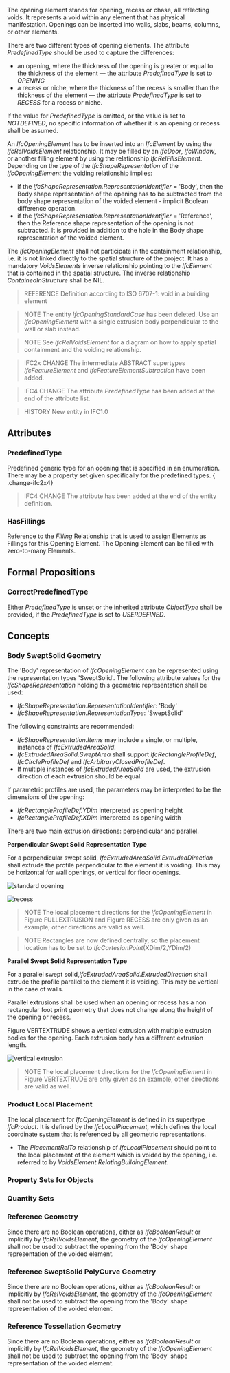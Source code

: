 The opening element stands for opening, recess or chase, all reflecting voids. It represents a void within any element that has physical manifestation. Openings can be inserted into walls, slabs, beams, columns, or other elements.

<!-- end of short definition -->


There are two different types of opening elements. The attribute _PredefinedType_ should be used to capture the differences:

* an opening, where the thickness of the opening is greater or equal to the thickness of the element —
 the attribute _PredefinedType_ is set to _OPENING_
* a recess or niche, where the thickness of the recess is smaller than the thickness of the element —
 the attribute _PredefinedType_ is set to _RECESS_ for a recess or niche.

If the value for _PredefinedType_ is omitted, or the value is set to _NOTDEFINED_, no specific information of whether it is an opening or recess shall be assumed.

An _IfcOpeningElement_ has to be inserted into an _IfcElement_ by using the _IfcRelVoidsElement_ relationship. It may be filled by an _IfcDoor_, _IfcWindow_, or another filling element by using the relationship _IfcRelFillsElement_. Depending on the type of the _IfcShapeRepresentation_ of the _IfcOpeningElement_ the voiding relationship implies:

* if the _IfcShapeRepresentation.RepresentationIdentifier_ = 'Body', then the Body shape representation of the opening has to be subtracted from the body shape representation of the voided element - implicit Boolean difference operation.
* if the _IfcShapeRepresentation.RepresentationIdentifier_ = 'Reference', then the Reference shape representation of the opening is not subtracted. It is provided in addition to the hole in the Body shape representation of the voided element.

The _IfcOpeningElement_ shall not participate in the containment relationship, i.e. it is not linked directly to the spatial structure of the project. It has a mandatory _VoidsElements_ inverse relationship pointing to the _IfcElement_ that is contained in the spatial structure. The inverse relationship _ContainedInStructure_ shall be NIL.

> REFERENCE Definition according to ISO 6707-1: void in a building element

> NOTE The entity _IfcOpeningStandardCase_ has been deleted. Use an _IfcOpeningElement_ with a single extrusion body perpendicular to the wall or slab instead.

> NOTE See _IfcRelVoidsElement_ for a diagram on how to apply spatial containment and the voiding relationship.

> IFC2x CHANGE The intermediate ABSTRACT supertypes _IfcFeatureElement_ and _IfcFeatureElementSubtraction_ have been added.

> IFC4 CHANGE The attribute _PredefinedType_ has been added at the end of the attribute list.

> HISTORY New entity in IFC1.0

## Attributes

### PredefinedType

Predefined generic type for an opening that is specified in an enumeration. There may be a property set given specifically for the predefined types.
{ .change-ifc2x4}
> IFC4 CHANGE The attribute has been added at the end of the entity definition.

### HasFillings

Reference to the _Filling_ Relationship that is used to assign Elements as Fillings for this Opening Element. The Opening Element can be filled with zero-to-many Elements.

## Formal Propositions

### CorrectPredefinedType

Either _PredefinedType_ is unset or the inherited attribute _ObjectType_ shall be provided, if the _PredefinedType_ is set to _USERDEFINED_.

## Concepts

### Body SweptSolid Geometry

The 'Body' representation of _IfcOpeningElement_ can be represented using the representation types 'SweptSolid'. The following attribute values for the _IfcShapeRepresentation_ holding this geometric representation shall be used:

* _IfcShapeRepresentation.RepresentationIdentifier_: 'Body'
* _IfcShapeRepresentation.RepresentationType_: 'SweptSolid'

The following constraints are recommended:

* _IfcShapeRepresentation.Items_ may include a single, or multiple, instances of _IfcExtrudedAreaSolid_.
* _IfcExtrudedAreaSolid.SweptArea_ shall support _IfcRectangleProfileDef_, _IfcCircleProfileDef_ and _IfcArbitraryClosedProfileDef_.
* If multiple instances of _IfcExtrudedAreaSolid_ are used, the extrusion direction of each extrusion should be equal.

If parametric profiles are used, the parameters may be interpreted to be the dimensions of the opening:

* _IfcRectangleProfileDef.YDim_ interpreted as opening height
* _IfcRectangleProfileDef.XDim_ interpreted as opening width

There are two main extrusion directions: perpendicular and parallel.

**Perpendicular Swept Solid Representation Type**

For a perpendicular swept solid, _IfcExtrudedAreaSolid.ExtrudedDirection_ shall extrude the profile perpendicular to the element it is voiding. This may be horizontal for wall openings, or vertical for floor openings.

![standard opening](../../../../figures/ifcopeningelement_horizontal-layout1.png "Figure FULLEXTRUSION — Opening with full extrusion")

![recess](../../../../figures/ifcopeningelement_recess-layout1.png "Figure RECESS — Opening with recess extrusion")

> NOTE The local placement directions for the _IfcOpeningElement_ in Figure FULLEXTRUSION and Figure RECESS are only given as an example; other directions are valid as well.

> NOTE Rectangles are now defined centrally, so the placement location has to be set to _IfcCartesianPoint_(XDim/2,YDim/2)

**Parallel Swept Solid Representation Type**

For a parallel swept solid,_IfcExtrudedAreaSolid.ExtrudedDirection_ shall extrude the profile parallel to the element it is voiding. This may be vertical in the case of walls.

Parallel extrusions shall be used when an opening or recess has a non rectangular foot print geometry that does not change along the height of the opening or recess.

Figure VERTEXTRUDE shows a vertical extrusion with multiple extrusion bodies for the opening. Each extrusion body has a different extrusion length.

![vertical extrusion](../../../../figures/ifcopeningelement_vertical-layout1.png "Figure VERTEXTRUDE — Opening with multiple extrusions")

> NOTE The local placement directions for the _IfcOpeningElement_ in Figure VERTEXTRUDE are only given as an example, other directions are valid as well.

### Product Local Placement

The local placement for _IfcOpeningElement_ is defined in its supertype _IfcProduct_. It is defined by the _IfcLocalPlacement_, which defines the local coordinate system that is referenced by all geometric representations.

* The _PlacementRelTo_ relationship of _IfcLocalPlacement_ should point to the local placement of the element which is voided by the opening, i.e. referred to by _VoidsElement.RelatingBuildingElement_.

### Property Sets for Objects



### Quantity Sets



### Reference Geometry

Since there are no Boolean operations, either as _IfcBooleanResult_ or implicitly by _IfcRelVoidsElement_, the geometry of the _IfcOpeningElement_ shall not be used to subtract the opening from the 'Body' shape representation of the voided element.

### Reference SweptSolid PolyCurve Geometry

Since there are no Boolean operations, either as _IfcBooleanResult_ or implicitly by _IfcRelVoidsElement_, the geometry of the _IfcOpeningElement_ shall not be used to subtract the opening from the 'Body' shape representation of the voided element.

### Reference Tessellation Geometry

Since there are no Boolean operations, either as _IfcBooleanResult_ or implicitly by _IfcRelVoidsElement_, the geometry of the _IfcOpeningElement_ shall not be used to subtract the opening from the 'Body' shape representation of the voided element.
